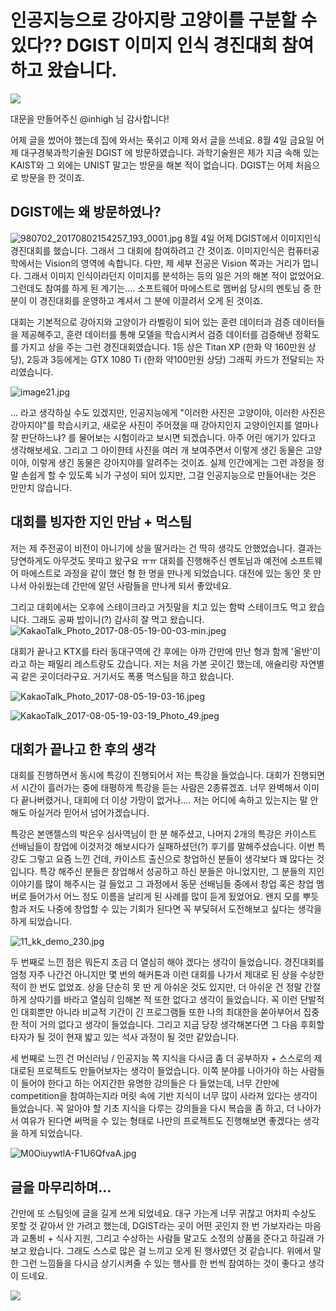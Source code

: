 # 인공지능으로 강아지랑 고양이를 구분할 수 있다?? DGIST 이미지 인식 경진대회 참여하고 왔습니다.

![](https://steemitimages.com/0x0/https://steemitimages.com/0x0/https://steemitimages.com/640x0/http://postfiles2.naver.net/MjAxNzA3MzFfMTEz/MDAxNTAxNDU5NjkzNDcx.MsfkAxwWf8q1gTbkw0qmdN_se3xpwc8BCrWOAJU-qicg.xDiuHdfbyyrWo9D4erAXrJF-gqla4fBB_gic5dkLSUkg.PNG.reduction59/차정민.png?type=w773)

대문을 만들어주신 @inhigh 님 감사합니다!

어제 글을 썼어야 했는데 집에 와서는 푹쉬고 이제 와서 글을 쓰네요. 8월 4일 금요일 어제 대구경북과학기술원 DGIST 에 방문하였습니다. 과학기술원은 제가 지금 속해 있는 KAIST와 그 외에는 UNIST 말고는 방문을 해본 적이 없습니다. DGIST는 어제 처음으로 방문을 한 것이죠.

## DGIST에는 왜 방문하였나?
![980702_20170802154257_193_0001.jpg](https://steemitimages.com/DQmUUvhcL7qt9Pm6GeoQyY2r621ZtzxdXsmT1uyhc4QRAUK/980702_20170802154257_193_0001.jpg)
8월 4일 어제 DGIST에서 이미지인식 경진대회를 했습니다. 그래서 그 대회에 참여하려고 간 것이죠. 이미지인식은 컴퓨터공학에서는 Vision의 영역에 속합니다. 다만, 제 세부 전공은 Vision 쪽과는 거리가 멉니다. 그래서 이미지 인식이라던지 이미지를 분석하는 등의 일은 거의 해본 적이 없었어요. 그런데도 참여를 하게 된 계기는.... 소프트웨어 마에스트로 멤버쉽 당시의 멘토님 중 한 분이 이 경진대회를 운영하고 계셔서 그 분에 이끌려서 오게 된 것이죠.

대회는 기본적으로 강아지와 고양이가 라벨링이 되어 있는 훈련 데이터과 검증 데이터들을 제공해주고, 훈련 데이터를 통해 모델을 학습시켜서 검증 데이터를 검증해낸 정확도를 가지고 상을 주는 그런 경진대회였습니다. 1등 상은 Titan XP (한화 약 160만원 상당), 2등과 3등에게는 GTX 1080 Ti (한화 약100만원 상당) 그래픽 카드가 전달되는 자리였습니다.

![image21.jpg](https://steemitimages.com/DQmWhtBTH52UAvND1atuRGhDwTXxGb8Hr4UeX9oSbG43KTw/image21.jpg)

... 라고 생각하실 수도 있겠지만, 인공지능에게 "이러한 사진은 고양이야, 이러한 사진은 강아지야"를 학습시키고, 새로운 사진이 주어졌을 때 강아지인지 고양이인지를 얼마나 잘 판단하느냐? 를 물어보는 시험이라고 보시면 되겠습니다. 아주 어린 애기가 있다고 생각해보세요. 그리고 그 아이한테 사진을 여러 개 보여주면서 이렇게 생긴 동물은 고양이야, 이렇게 생긴 동물은 강아지야를 알려주는 것이죠. 실제 인간에게는 그런 과정을 정말 손쉽게 할 수 있도록 뇌가 구성이 되어 있지만, 그걸 인공지능으로 만들어내는 것은 만만치 않습니다.

## 대회를 빙자한 지인 만남 + 먹스팀
저는 제 주전공이 비전이 아니기에 상을 딸거라는 건 딱히 생각도 안했었습니다. 결과는 당연하게도 아무것도 못따고 왔구요 ㅠㅠ 대회를 진행해주신 멘토님과 예전에 소프트웨어 마에스트로 과정을 같이 했던 형 한 명을 만나게 되었습니다. 대전에 있는 동안 못 만나서 아쉬웠는데 간만에 알던 사람들을 만나게 되서 좋았네요. 

그리고 대회에서는 오후에 스테이크라고 거짓말을 치고 있는 함박 스테이크도 먹고 왔습니다. 그래도 공짜 밥이니(?) 감사히 잘 먹고 왔습니다.
![KakaoTalk_Photo_2017-08-05-19-00-03-min.jpeg](https://steemitimages.com/DQmPiiJvbakbvwfEFeSoer9bhoDdPaQmjuSkW5kKp2bmrFf/KakaoTalk_Photo_2017-08-05-19-00-03-min.jpeg)

대회가 끝나고 KTX를 타러 동대구역에 간 후에는 아까 간만에 만난 형과 함께 '올반'이라고 하는 패밀리 레스트랑도 갔습니다. 저는 처음 가본 곳이긴 했는데, 애슐리랑 자연별곡 같은 곳이더라구요. 거기서도 폭풍 먹스팀을 하고 왔습니다.

![KakaoTalk_Photo_2017-08-05-19-03-16.jpeg](https://steemitimages.com/DQmYAf1t3y8YUU9TmVDxLfmSNajnBARnxHsjLss3jwmznrZ/KakaoTalk_Photo_2017-08-05-19-03-16.jpeg)

![KakaoTalk_2017-08-05-19-03-19_Photo_49.jpeg](https://steemitimages.com/DQmZXW5yeT2r6WXUsQGX2KaGeLVHh5dGr4RmEaUqvTzKbzc/KakaoTalk_2017-08-05-19-03-19_Photo_49.jpeg)

## 대회가 끝나고 한 후의 생각
대회를 진행하면서 동시에 특강이 진행되어서 저는 특강을 들었습니다. 대회가 진행되면서 시간이 흘러가는 중에 태평하게 특강을 듣는 사람은 2종류겠죠. 너무 완벽해서 이미 다 끝나버렸거나, 대회에 더 이상 가망이 없거나.... 저는 어디에 속하고 있는지는 말 안해도 아실거라 믿어서 넘어가겠습니다.

특강은 본앤젤스의 박은우 심사역님이 한 분 해주셨고, 나머지 2개의 특강은 카이스트 선배님들이 창업에 이것저것 해보시다가 실패하셨던(?) 후기를 말해주셨습니다. 이번 특강도 그렇고 요즘 느낀 건데, 카이스트 출신으로 창업하신 분들이 생각보다 꽤 많다는 것입니다. 특강 해주신 분들은 창업해서 성공하고 하신 분들은 아니었지만, 그 분들의 지인 이야기를 많이 해주시는 걸 들었고 그 과정에서 동문 선배님들 중에서 창업 혹은 창업 멤버로 들어가서 어느 정도 이름을 날리게 된 사례를 많이 듣게 됬었어요. 왠지 모를 뿌듯함과 저도 나중에 창업할 수 있는 기회가 된다면 꼭 부딪혀서 도전해보고 싶다는 생각을 하게 되었습니다.

![11_kk_demo_230.jpg](https://img1.steemit.com/400x0/https://steemitimages.com/DQmYFkQPKMyJ7HXAhLEXKF1awQ6sD8p9vyezCMX29xwX5S7/11_kk_demo_230.jpg)

두 번째로 느낀 점은 뭐든지 조금 더 열심히 해야 겠다는 생각이 들었습니다. 경진대회를 엄청 자주 나간건 아니지만 몇 번의 해커톤과 이런 대회를 나가서 제대로 된 상을 수상한 적이 한 번도 없었죠. 상을 단순히 못 딴 게 아쉬운 것도 있지만, 더 아쉬운 건 정말 간절하게 상따기를 바라고 열심히 임해본 적 또한 없다고 생각이 들었습니다. 꼭 이런 단발적인 대회뿐만 아니라 비교적 기간이 긴 프로그램들 또한 나의 최대한을 쏟아부어서 집중한 적이 거의 없다고 생각이 들었습니다. 그리고 지금 당장 생각해본다면 그 다음 후회할 타자가 될 것이 현재 밟고 있는 석사 과정이 될 것만 같았습니다.

세 번째로 느낀 건 머신러닝 / 인공지능 쪽 지식을 다시금 좀 더 공부하자 + 스스로의 제대로된 프로젝트도 만들어보자는 생각이 들었습니다. 이쪽 분야를 나아가야 하는 사람들이 들어야 한다고 하는 어지간한 유명한 강의들은 다 들었는데, 너무 간만에 competition을 참여하는지라 머릿 속에 기반 지식이 너무 많이 사라져 있다는 생각이 들었습니다. 꼭 알아야 할 기초 지식을 다루는 강의들을 다시 복습을 좀 하고, 더 나아가서 여유가 된다면 써먹을 수 있는 형태로 나만의 프로젝트도 진행해보면 좋겠다는 생각을 하게 되었습니다.

![M0OiuywtlA-F1U6QfvaA.jpg](https://steemitimages.com/DQmVCwf7VDPJasRwF35tyxQaPqFB8ydbC9f1AqtrxDcmE8c/M0OiuywtlA-F1U6QfvaA.jpg)

## 글을 마무리하며...
간만에 또 스팀잇에 글을 길게 쓰게 되었네요. 대구 가는게 너무 귀찮고 어차피 수상도 못할 것 같아서 안 가려고 했는데, DGIST라는 곳이 어떤 곳인지 한 번 가보자라는 마음과 교통비 + 식사 지원, 그리고 수상하는 사람들 말고도 소정의 상품을 준다고 하길래 가보고 왔습니다. 그래도 스스로 많은 걸 느끼고 오게 된 행사였던 것 같습니다. 위에서 말한 그런 느낌들을 다시금 상기시켜줄 수 있는 행사를 한 번씩 참여하는 것이 좋다고 생각이 드네요.

![](https://img1.steemit.com/480x0/https://steemitimages.com/DQmUdNLJKzrFrZNgsc1c5UkZWHkTwPZj8KXApQcs6deGDK5/follow%20image-min.png)
